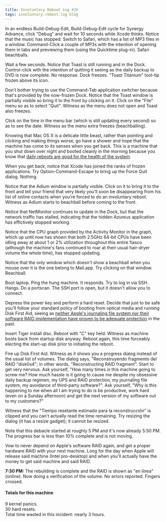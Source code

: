 ```yaml
---
title: Involuntary Reboot Log #39
tags: involuntary.reboot.log blog
---
```


In an endless Build-Debug-Edit, Build-Debug-Edit cycle for Synergy Advance, click "Debug" and wait for 10 seconds while Xcode thinks. Notice that the music has stopped. Switch to Safari, which has a list of MP3 files in a window. Command-Click a couple of MP3s with the intention of opening them in tabs and previewing them (using the Quicktime plug-in). Safari beachballs.

Wait a few seconds. Notice that Toast is still running and in the Dock. Control-click with the intention of quitting it seeing as the daily backup to DVD is now complete. No response. Dock freezes. "Toast Titanium" tool-tip frozen above its icon.

Don't bother trying to use the Command-Tab application switcher because that's provided by the now-frozen Dock. Notice that the Toast window is partially visible so bring it to the front by clicking on it. Click on the "File" menu so as to select "Quit". Witness as the menu does not open and Toast also freezes.

Click on the time in the menu bar (which is still updating every second) so as to see the date. Witness as the menu extra freezes (beachballing).

Knowing that Mac OS X is a delicate little beast, rather than pointing and clicking and making things worse, go have a shower and hope that the machine has come to its senses when you get back. This is a machine that you shut down over night and booted cleanly in the morning because you know that [daily reboots are good for the health of the system](http://mjtsai.com/blog/2006/01/27/daily-reboot/).

When you get back, notice that Xcode has joined the ranks of frozen applications. Try Option-Command-Escape to bring up the Force Quit dialog. Nothing.

Notice that the Adium window is partially visible. Click on it to bring it to the front and tell your friend that very likely you'll soon be disappearing from his list of online contacts when you're forced to do an involuntary reboot. Witness as Adium starts to beachball before coming to the front.

Notice that NetMonitor continues to update in the Dock, but that the network traffic has stalled, indicating that the hidden Azureus application has effictively stopped working.

Notice that the CPU graph provided by the Activity Monitor in the graph, which up until now has shown that both 2.5GHz 64-bit CPUs have been idling away at about 1 or 2% utilization throughout this entire fiasco (although the machine's fans continued to roar at their usual hair-dryer volume the whole time), has stopped updating.

Notice that the only window which doesn't show a beachball when you mouse over it is the one belong to Mail.app. Try clicking on that window. Beachball.

Boot laptop. Ping the hung machine. It responds. Try to log in via SSH. Hangs. Do a portscan. The SSH port is open, but it doesn't allow you to connect.

Depress the power key and perform a hard reset. Decide that just to be safe you'll follow your standard policy of booting from optical media and running Disk First Aid, seeing as [neither Apple's journaling file system nor their software RAID implementation have proven to be adequate protection](http://typechecked.net/a/about/wincent/weblog/archives/2005/05/1041_kernel_pan.php) in the past.

Insert Tiger install disc. Reboot with "C" key held. Witness as machine boots back from startup disk anyway. Reboot again, this time forceably electing the start-up disk prior to initiating the reboot.

Fire up Disk First Aid. Witness as it shows you a progress dialog instead of the usual list of volumes. The dialog says, "Reconstruyendo fragmento del RAID "disk0s4"; in other words, "Reconstructing RAID fragment". Start to get very nervous. Ask yourself, "How many times is this machine going to screw me? How much hassle is it going to cause me despite my obsessive daily backup regimen, my UPS and RAID protection, my journaling file system, my avoidance of third-party software?". Ask yourself, "Why is this happening to me when all I am trying to do is be productive, work hard (even on a Sunday afternoon) and get the next version of my software out to my customers?"

Witness that the "Tiempo resetante estimado para la reconstrucción" is clipped and you can't actually read the time remaining. Try resizing the dialog (it has a resize gadget); it cannot be resized.

Note that this debacle started at roughly 5 PM and it's now already 5:50 PM. The progress bar is less than 10% complete and is not moving.

Vow to never depend on Apple's software RAID again, and get a proper hardware RAID with your next machine. Long for the day when Apple will release said machine (Intel pro-desktop) and when you'll actually have the money to get said machine and said RAID.

**7:30 PM:** The rebuilding is complete and the RAID is shown as "en línea" (online). Now doing a verification of the volume. No errors reported. Fingers crossed.

#### Totals for this machine

9 kernel panics.\
30 hard resets.\
Total time wasted in this incident: nearly 3 hours.
